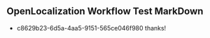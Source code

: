 ## OpenLocalization Workflow Test MarkDown
* c8629b23-6d5a-4aa5-9151-565ce046f980 thanks!

<!--HONumber=Sep16_HO1-->



